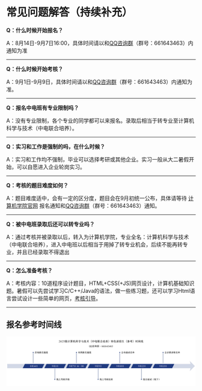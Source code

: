 # 常见问题解答（持续补充）

**Q：什么时候开始报名？**

A：8月14日-9月7日16:00，具体时间请以和[QQ咨询群](/registration)（群号：661643463）内通知为准

------

**Q：什么时候开始考核？**

A：9月1日-9月9日，具体时间请以和[QQ咨询群](/registration)（群号：661643463）内通知为准。

------

**Q：报名中电班有专业限制吗？**

A：没有专业限制，各个专业的同学都可以来报名。录取后相当于转专业至计算机科学与技术（中电联合培养）。

------

**Q：实习和工作是强制的吗，在什么时候？**

A：实习和工作均不强制，毕业可以选择考研或其他企业。实习一般从大二暑假开始，可以自愿进入企业轮岗实习。

------

**Q：考核的题目难度如何？**

A：题目难度适中，会有一定的区分度，题目会在9月初统一公布，具体请等待 [计算机学院官网](https://www.hziee.edu.cn/jsj/) 报名通知和[QQ咨询群](/registration)（群号：661643463）通知。

------

**Q：被中电班录取后还可以转专业吗？**

A：通过考核并被录取以后，转入为计算机学院，专业全名：计算机科学与技术（中电联合培养），进入中电班以后相当于用掉了转专业机会，后续不能再转专业，并且已经录取不得退出

------

**Q：怎么准备考核？**

A：考核内容：10道程序设计题目，HTML+CSS(+JS)网页设计，计算机基础知识题。暑假可以先尝试学习C/C++/Java的语法，做一些练习题，还可以学习Html语言尝试设计一些简单的网页，[考核引导](/prepare)。

------



## 报名参考时间线

![参考时间线](assets/参考时间线.png)
